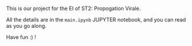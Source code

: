 This is our project for the EI of ST2: Propogation Virale.
 
All the details are in the `main.ipynb` JUPYTER notebook, and you can read as you go along. 
 
Have fun :) ! 
    
 

